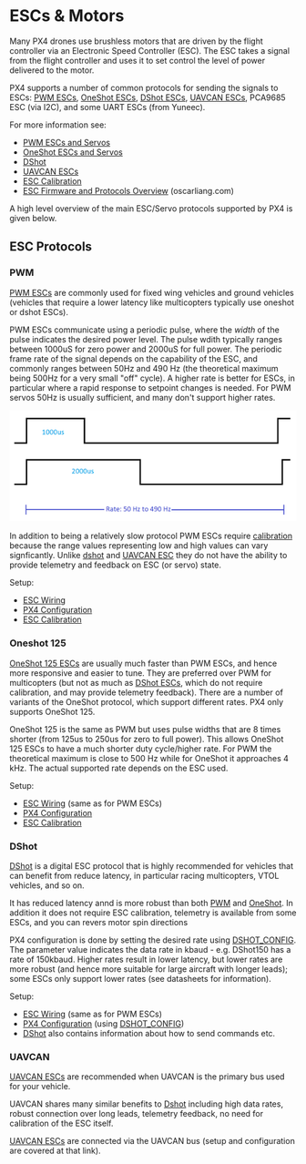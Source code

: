# ESCs & Motors

Many PX4 drones use brushless motors that are driven by the flight controller via an Electronic Speed Controller (ESC).
The ESC takes a signal from the flight controller and uses it to set control the level of power delivered to the motor.

PX4 supports a number of common protocols for sending the signals to ESCs: [PWM ESCs](../peripherals/pwm_escs_and_servo.md), [OneShot ESCs](../peripherals/oneshot.md), [DShot ESCs](../peripherals/dshot.md), [UAVCAN ESCs](../peripherals/uavcan_escs.md), PCA9685 ESC (via I2C), and some UART ESCs (from Yuneec).

For more information see:
* [PWM ESCs and Servos](../peripherals/pwm_escs_and_servo.md)
* [OneShot ESCs and Servos](../peripherals/oneshot.md)
* [DShot](../peripherals/dshot.md)
* [UAVCAN ESCs](../peripherals/uavcan_escs.md)
* [ESC Calibration](../advanced_config/esc_calibration.md)
* [ESC Firmware and Protocols Overview](https://oscarliang.com/esc-firmware-protocols/) (oscarliang.com)

A high level overview of the main ESC/Servo protocols supported by PX4 is given below.

## ESC Protocols

### PWM

[PWM ESCs](../peripherals/pwm_escs_and_servo.md) are commonly used for fixed wing vehicles and ground vehicles (vehicles that require a lower latency like multicopters typically use oneshot or dshot ESCs).

PWM ESCs communicate using a periodic pulse, where the _width_ of the pulse indicates the desired power level.
The pulse wdith typically ranges between 1000uS for zero power and 2000uS for full power.
The periodic frame rate of the signal depends on the capability of the ESC, and commonly ranges between 50Hz and 490 Hz (the theoretical maximum being 500Hz for a very small "off" cycle).
A higher rate is better for ESCs, in particular where a rapid response to setpoint changes is needed.
For PWM servos 50Hz is usually sufficient, and many don't support higher rates.

![duty cycle for PWM](../../assets/peripherals/esc_pwm_duty_cycle.png)

In addition to being a relatively slow protocol PWM ESCs require [calibration](../advanced_config/esc_calibration.md) because the range values representing low and high values can vary signficantly.
Unlike [dshot](#dshot) and [UAVCAN ESC](#UAVCAN) they do not have the ability to provide telemetry and feedback on ESC (or servo) state.

Setup:
- [ESC Wiring](../peripherals/pwm_escs_and_servo.md)
- [PX4 Configuration](../peripherals/pwm_escs_and_servo.md#px4-configuration)
- [ESC Calibration](../advanced_config/esc_calibration.md)



### Oneshot 125

[OneShot 125 ESCs](../peripherals/oneshot.md) are usually much faster than PWM ESCs, and hence more responsive and easier to tune.
They are preferred over PWM for multicopters (but not as much as [DShot ESCs](#dshot), which do not require calibration, and may provide telemetry feedback).
There are a number of variants of the OneShot protocol, which support different rates.
PX4 only supports OneShot 125.

OneShot 125 is the same as PWM but uses pulse widths that are 8 times shorter (from 125us to 250us for zero to full power).
This allows OneShot 125 ESCs to have a much shorter duty cycle/higher rate. 
For PWM the theoretical maximum is close to 500 Hz while for OneShot it approaches 4 kHz.
The actual supported rate depends on the ESC used.

Setup:
- [ESC Wiring](../peripherals/pwm_escs_and_servo.md) (same as for PWM ESCs)
- [PX4 Configuration](../peripherals/oneshot.md#px4-configuration)
- [ESC Calibration](../advanced_config/esc_calibration.md)

### DShot

[DShot](../peripherals/dshot.md) is a digital ESC protocol that is highly recommended for vehicles that can benefit from reduce latency, in particular racing multicopters, VTOL vehicles, and so on.

It has reduced latency annd is more robust than both [PWM](#pwm) and [OneShot](#oneshot).
In addition it does not require ESC calibration, telemetry is available from some ESCs, and you can revers motor spin directions

PX4 configuration is done by setting the desired rate using [DSHOT_CONFIG](../advanced_config/parameter_reference.md#DSHOT_CONFIG).
The parameter value indicates the data rate in kbaud - e.g. DShot150 has a rate of 150kbaud.
Higher rates result in lower latency, but lower rates are more robust (and hence more suitable for large aircraft with longer leads); some ESCs only support lower rates (see datasheets for information).

Setup:
- [ESC Wiring](../peripherals/pwm_escs_and_servo.md) (same as for PWM ESCs)
- [PX4 Configuration](../peripherals/dshot.md#configuration) (using [DSHOT_CONFIG](../advanced_config/parameter_reference.md#DSHOT_CONFIG))
- [DShot](../peripherals/dshot.md) also contains information about how to send commands etc.

### UAVCAN

[UAVCAN ESCs](../peripherals/uavcan_escs.md) are recommended when UAVCAN is the primary bus used for your vehicle.

UAVCAN shares many similar benefits to [Dshot](#dshot) including high data rates, robust connection over long leads, telemetry feedback, no need for calibration of the ESC itself.

[UAVCAN ESCs](../peripherals/uavcan_escs.md) are connected via the UAVCAN bus (setup and configuration are covered at that link).
